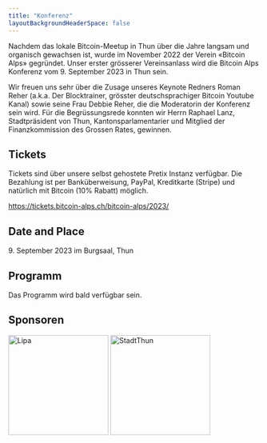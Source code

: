 ```yaml
---
title: "Konferenz"
layoutBackgroundHeaderSpace: false
---
```


Nachdem das lokale Bitcoin-Meetup in Thun über die Jahre langsam und organisch gewachsen ist, wurde im November 2022 der Verein «Bitcoin Alps» gegründet. Unser erster grösserer Vereinsanlass wird die Bitcoin Alps Konferenz vom 9. September 2023 in Thun sein.

Wir freuen uns sehr über die Zusage unseres Keynote Redners Roman Reher (a.k.a. Der Blocktrainer, grösster deutschsprachiger Bitcoin Youtube Kanal) sowie seine Frau Debbie Reher, die die Moderatorin der Konferenz sein wird. Für die Begrüssungsrede konnten wir Herrn Raphael Lanz, Stadtpräsident von Thun, Kantonsparlamentarier und Mitglied der Finanzkommission des Grossen Rates, gewinnen.

## Tickets 

Tickets sind über unsere selbst gehostete Pretix Instanz verfügbar. Die Bezahlung ist per Banküberweisung, PayPal, Kreditkarte (Stripe) und natürlich mit Bitcoin (10% Rabatt) möglich.

https://tickets.bitcoin-alps.ch/bitcoin-alps/2023/

## Date and Place

9\. September 2023 im Burgsaal, Thun

## Programm

Das Programm wird bald verfügbar sein.

## Sponsoren

<img src="/img/sponsoren_lipa.jpg" alt="Lipa" width="200"/>

<img src="/img/sponsoren_stadtthun.png" alt="StadtThun" style="width: 200px;">
